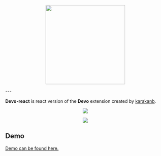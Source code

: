 <p align="center">
  <img width="250" src="./img/logo.png">
</p>
---

**Devo-react** is react version of the **Devo** extension created by [karakanb](https://github.com/karakanb/).

<p align="center">
  <img src="./img/day_mode.png">
</p>

<p align="center">
  <img src="./img/night_mode.png">
</p>

## Demo

[Demo can be found here.](https://adbrt.com/devo/)

